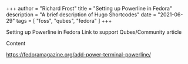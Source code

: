 +++
author = "Richard Frost"
title = "Setting up Powerline in Fedora"
description = "A brief description of Hugo Shortcodes"
date = "2021-06-29"
tags = [
    "foss",
	"qubes",
	"fedora"
]
+++

Setting up Powerline in Fedora
Link to support Qubes/Community article

<!--more-->

Content

https://fedoramagazine.org/add-power-terminal-powerline/
